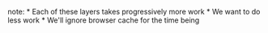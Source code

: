 
note:
    * Each of these layers takes progressively more work
    * We want to do less work
    * We'll ignore browser cache for the time being
